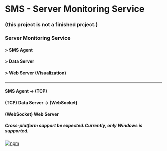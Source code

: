 # SMS - Server Monitoring Service

### (this project is not a finished project.)
### Server Monitoring Service
#### > SMS Agent
#### > Data Server
#### > Web Server (Visualization)
###

---

#### SMS Agent -> (TCP)
#### (TCP) Data Server -> (WebSocket)
#### (WebSocket) Web Server



##### Cross-platform support be expected. Currently, only Windows is supported.

[![npm](https://img.shields.io/badge/email-bg0820%40naver.com-red.svg)]()
